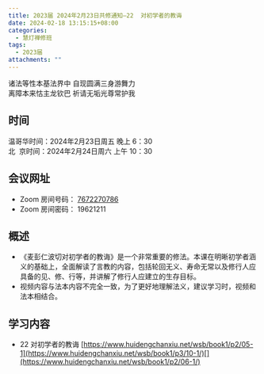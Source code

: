```yaml
---
title: 2023届 2024年2月23日共修通知—22  对初学者的教诲
date: 2024-02-18 13:15:15+08:00
categories:
  - 慧灯禅修班
tags:
  - 2023届
attachments: ""
---
```

诸法等性本基法界中 自现圆满三身游舞力\
离障本来怙主龙钦巴 祈请无垢光尊常护我

## 时间

温哥华时间：2024年2月23日周五 晚上 6：30\
北   京时间：2024年2月24日周六 上午 10：30

## 会议网址

* Zoom 房间号码： [7672270786](https://us02web.zoom.us/j/7672270786?pwd=bjRzNVpOT0g1cWF3WWVqVE1PZzlWZz09)
* Zoom 房间密码： 19621211

## 概述

* 《麦彭仁波切对初学者的教诲》是一个非常重要的修法。本课在明晰初学者涵义的基础上，全面解读了言教的内容，包括轮回无义、寿命无常以及修行人应具备的见、修、行等，并讲解了修行人应建立的生存目标。
* 视频内容与法本内容不完全一致，为了更好地理解法义，建议学习时，视频和法本相结合。 

## 学习内容

* 22 对初学者的教诲   [https://www.huidengchanxiu.net/wsb/book1/p2/05-1](https://www.huidengchanxiu.net/wsb/book1/p3/10-1/)[](https://www.huidengchanxiu.net/wsb/book1/p2/06-1/)
